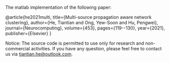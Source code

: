 The matlab implementation of the following paper:


@article{he2021multi,
  title={Multi-source propagation aware network clustering},
  author={He, Tiantian and Ong, Yew-Soon and Hu, Pengwei},
  journal={Neurocomputing},
  volume={453},
  pages={119--130},
  year={2021},
  publisher={Elsevier}
}


Notice: The source code is permitted to use only for research and non-commercial activities. 
If you have any question, please feel free to contact us via tiantian.he@outlook.com.
